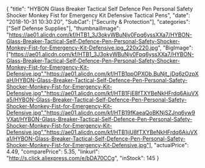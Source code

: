 {
	"title": "HYBON Glass Breaker Tactical Self Defence Pen Personal Safety Shocker Monkey Fist for Emergency Kit Defensive Tactical Pens",
	"date": "2018-10-31 10:30:20",
	"SubCat": ["Security & Protection"],
	"categories": ["Self Defense Supplies"],
	"thumbnailImage": "https://ae01.alicdn.com/kf/HTB1_3J3okyWBuNjy0Fpq6yssXXa7/HYBON-Glass-Breaker-Tactical-Self-Defence-Pen-Personal-Safety-Shocker-Monkey-Fist-for-Emergency-Kit-Defensive.jpg_220x220.jpg",
	"BigImage": ["https://ae01.alicdn.com/kf/HTB1_3J3okyWBuNjy0Fpq6yssXXa7/HYBON-Glass-Breaker-Tactical-Self-Defence-Pen-Personal-Safety-Shocker-Monkey-Fist-for-Emergency-Kit-Defensive.jpg","https://ae01.alicdn.com/kf/HTB1ppOPXOb.BuNjt_jDq6zOzpXaH/HYBON-Glass-Breaker-Tactical-Self-Defence-Pen-Personal-Safety-Shocker-Monkey-Fist-for-Emergency-Kit-Defensive.jpg","https://ae01.alicdn.com/kf/HTB1FjE8fTXYBeNkHFrdq6AiuVXa5/HYBON-Glass-Breaker-Tactical-Self-Defence-Pen-Personal-Safety-Shocker-Monkey-Fist-for-Emergency-Kit-Defensive.jpg","https://ae01.alicdn.com/kf/HTB19fKaeaQoBKNjSZJnq6yw9VXat/HYBON-Glass-Breaker-Tactical-Self-Defence-Pen-Personal-Safety-Shocker-Monkey-Fist-for-Emergency-Kit-Defensive.jpg","https://ae01.alicdn.com/kf/HTB1ijU8fTXYBeNkHFrdq6AiuVXa1/HYBON-Glass-Breaker-Tactical-Self-Defence-Pen-Personal-Safety-Shocker-Monkey-Fist-for-Emergency-Kit-Defensive.jpg"],
	"actualPrice": 4.49,
	"comparePrice": 5.35,
	"linkurl": "http://s.click.aliexpress.com/e/bDA70CCg",
	"inStock": 145
}
